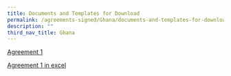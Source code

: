 ```yaml
---
title: Documents and Templates for Download
permalink: /agreements-signed/Ghana/documents-and-templates-for-download/
description: ""
third_nav_title: Ghana
---
```

[Agreement 1](/files/isomer%20test.pdf)

[Agreement 1 in excel](https://go.gov.sg/agreement1)

